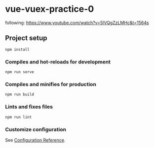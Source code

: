# vue-vuex-practice-0

following: https://www.youtube.com/watch?v=5lVQgZzLMHc&t=1564s

##

## Project setup

```
npm install
```

### Compiles and hot-reloads for development

```
npm run serve
```

### Compiles and minifies for production

```
npm run build
```

### Lints and fixes files

```
npm run lint
```

### Customize configuration

See [Configuration Reference](https://cli.vuejs.org/config/).
